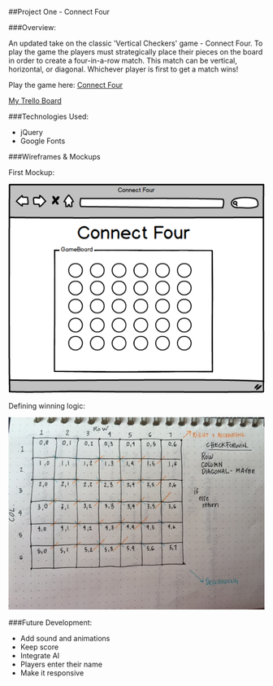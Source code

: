 ##Project One - Connect Four

###Overview:

An updated take on the classic 'Vertical Checkers' game - Connect Four. To play the game the players must strategically place their pieces on the board in order to create a four-in-a-row match. This match can be vertical, horizontal, or diagonal. Whichever player is first to get a match wins!


Play the game here:
[Connect Four](https://kirstenhumphreys.github.io/connect-four/)

[My Trello Board](https://trello.com/b/e40drodF/project-one)


###Technologies Used:

* jQuery
* Google Fonts


###Wireframes & Mockups

First Mockup:

![alt text](https://raw.githubusercontent.com/kirstenhumphreys/connect-four/master/wireframes/New%20mockup.png "First Wireframe")

Defining winning logic:

![alt text](https://raw.githubusercontent.com/kirstenhumphreys/connect-four/master/wireframes/FullSizeRender.jpg "Winning Logic")



###Future Development:

* Add sound and animations
* Keep score
* Integrate AI
* Players enter their name
* Make it responsive



